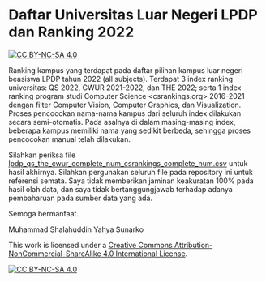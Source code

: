 # Daftar Universitas Luar Negeri LPDP dan Ranking 2022
[![CC BY-NC-SA 4.0][cc-by-nc-sa-shield]][cc-by-nc-sa]

Ranking kampus yang terdapat pada daftar pilihan kampus luar negeri beasiswa LPDP tahun 2022 (all subjects).
Terdapat 3 index ranking universitas: QS 2022, CWUR 2021-2022, dan THE 2022; serta 1 index ranking program studi Computer Science <csrankings.org> 2016-2021 dengan filter Computer Vision, Computer Graphics, dan Visualization.
Proses pencocokan nama-nama kampus dari seluruh index dilakukan secara semi-otomatis. Pada asalnya di dalam masing-masing index, beberapa kampus memiliki nama yang sedikit berbeda, sehingga proses pencocokan manual telah dilakukan.

Silahkan periksa file [lpdp_qs_the_cwur_complete_num_csrankings_complete_num.csv](./lpdp_qs_the_cwur_complete_num_csrankings_complete_num.csv) untuk hasil akhirnya.
Silahkan pergunakan seluruh file pada repository ini untuk referensi semata. Saya tidak memberikan jaminan keakuratan 100% pada hasil olah data, dan saya tidak bertanggungjawab terhadap adanya pembaharuan pada sumber data yang ada.

Semoga bermanfaat.

Muhammad Shalahuddin Yahya Sunarko

This work is licensed under a
[Creative Commons Attribution-NonCommercial-ShareAlike 4.0 International License][cc-by-nc-sa].

[![CC BY-NC-SA 4.0][cc-by-nc-sa-image]][cc-by-nc-sa]

[cc-by-nc-sa]: http://creativecommons.org/licenses/by-nc-sa/4.0/
[cc-by-nc-sa-image]: https://licensebuttons.net/l/by-nc-sa/4.0/88x31.png
[cc-by-nc-sa-shield]: https://img.shields.io/badge/License-CC%20BY--NC--SA%204.0-lightgrey.svg
